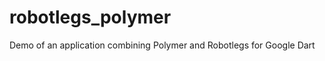 robotlegs_polymer
=================

Demo of an application combining Polymer and Robotlegs for Google Dart
